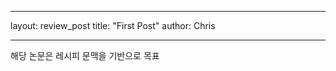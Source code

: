 

---
layout: review_post
title: "First Post"
author: Chris

---

해당 논문은 레시피 문맥을 기반으로 목표 
<!--stackedit_data:
eyJoaXN0b3J5IjpbMTU3MTgwNzMwMCwxNTg0NDA0NjM0XX0=
-->